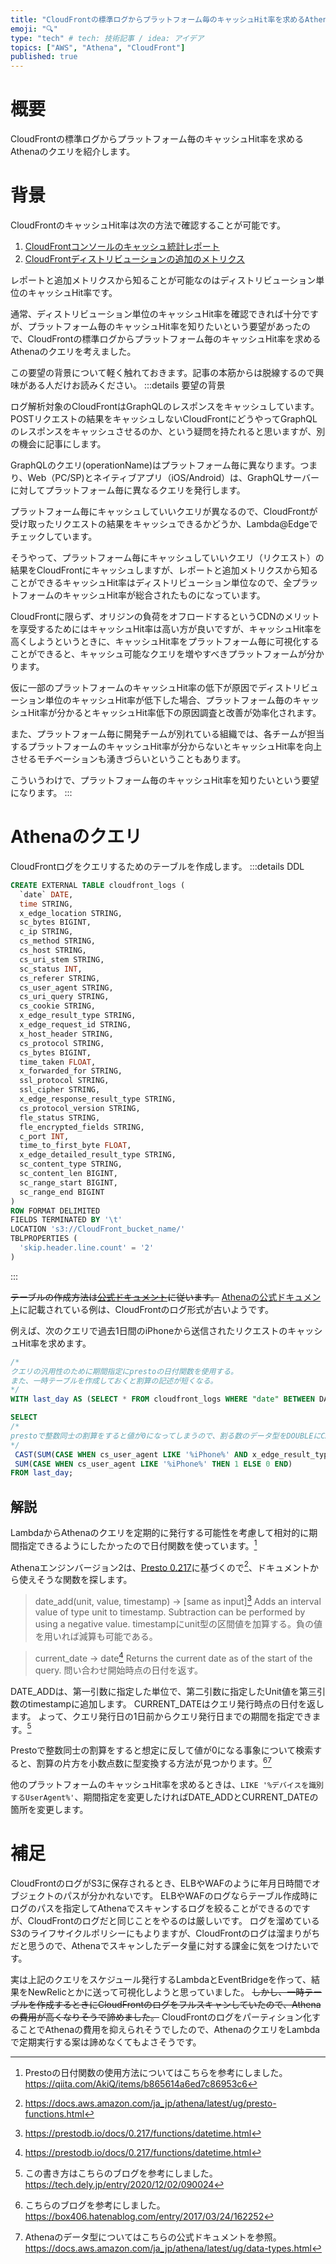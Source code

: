```yaml
---
title: "CloudFrontの標準ログからプラットフォーム毎のキャッシュHit率を求めるAthenaのクエリ"
emoji: "🔍"
type: "tech" # tech: 技術記事 / idea: アイデア
topics: ["AWS", "Athena", "CloudFront"]
published: true
---
```

# 概要
CloudFrontの標準ログからプラットフォーム毎のキャッシュHit率を求めるAthenaのクエリを紹介します。

# 背景
CloudFrontのキャッシュHit率は次の方法で確認することが可能です。
1. [CloudFrontコンソールのキャッシュ統計レポート](https://docs.aws.amazon.com/ja_jp/AmazonCloudFront/latest/DeveloperGuide/cache-statistics.html)
2. [CloudFrontディストリビューションの追加のメトリクス](https://docs.aws.amazon.com/ja_jp/AmazonCloudFront/latest/DeveloperGuide/viewing-cloudfront-metrics.html#monitoring-console.distributions-additional)

レポートと追加メトリクスから知ることが可能なのはディストリビューション単位のキャッシュHit率です。

通常、ディストリビューション単位のキャッシュHit率を確認できれば十分ですが、プラットフォーム毎のキャッシュHit率を知りたいという要望があったので、CloudFrontの標準ログからプラットフォーム毎のキャッシュHit率を求めるAthenaのクエリを考えました。

この要望の背景について軽く触れておきます。記事の本筋からは脱線するので興味がある人だけお読みください。
:::details 要望の背景

ログ解析対象のCloudFrontはGraphQLのレスポンスをキャッシュしています。POSTリクエストの結果をキャッシュしないCloudFrontにどうやってGraphQLのレスポンスをキャッシュさせるのか、という疑問を持たれると思いますが、別の機会に記事にします。

GraphQLのクエリ(operationName)はプラットフォーム毎に異なります。つまり、Web（PC/SP)とネイティブアプリ（iOS/Android）は、GraphQLサーバーに対してプラットフォーム毎に異なるクエリを発行します。

プラットフォーム毎にキャッシュしていいクエリが異なるので、CloudFrontが受け取ったリクエストの結果をキャッシュできるかどうか、Lambda@Edgeでチェックしています。

そうやって、プラットフォーム毎にキャッシュしていいクエリ（リクエスト）の結果をCloudFrontにキャッシュしますが、レポートと追加メトリクスから知ることができるキャッシュHit率はディストリビューション単位なので、全プラットフォームのキャッシュHit率が総合されたものになっています。

CloudFrontに限らず、オリジンの負荷をオフロードするというCDNのメリットを享受するためにはキャッシュHit率は高い方が良いですが、キャッシュHit率を高くしようというときに、キャッシュHit率をプラットフォーム毎に可視化することができると、キャッシュ可能なクエリを増やすべきプラットフォームが分かります。

仮に一部のプラットフォームのキャッシュHit率の低下が原因でディストリビューション単位のキャッシュHit率が低下した場合、プラットフォーム毎のキャッシュHit率が分かるとキャッシュHit率低下の原因調査と改善が効率化されます。

また、プラットフォーム毎に開発チームが別れている組織では、各チームが担当するプラットフォームのキャッシュHit率が分からないとキャッシュHit率を向上させるモチベーションも湧きづらいということもあります。

こういうわけで、プラットフォーム毎のキャッシュHit率を知りたいという要望になります。
:::

# Athenaのクエリ
CloudFrontログをクエリするためのテーブルを作成します。
:::details DDL
```sql
CREATE EXTERNAL TABLE cloudfront_logs (
  `date` DATE,
  time STRING,
  x_edge_location STRING,
  sc_bytes BIGINT,
  c_ip STRING,
  cs_method STRING,
  cs_host STRING,
  cs_uri_stem STRING,
  sc_status INT,
  cs_referer STRING,
  cs_user_agent STRING,
  cs_uri_query STRING,
  cs_cookie STRING,
  x_edge_result_type STRING,
  x_edge_request_id STRING,
  x_host_header STRING,
  cs_protocol STRING,
  cs_bytes BIGINT,
  time_taken FLOAT,
  x_forwarded_for STRING,
  ssl_protocol STRING,
  ssl_cipher STRING,
  x_edge_response_result_type STRING,
  cs_protocol_version STRING,
  fle_status STRING,
  fle_encrypted_fields STRING,
  c_port INT,
  time_to_first_byte FLOAT,
  x_edge_detailed_result_type STRING,
  sc_content_type STRING,
  sc_content_len BIGINT,
  sc_range_start BIGINT,
  sc_range_end BIGINT
)
ROW FORMAT DELIMITED
FIELDS TERMINATED BY '\t'
LOCATION 's3://CloudFront_bucket_name/'
TBLPROPERTIES (
  'skip.header.line.count' = '2'
)
```
:::

~~テーブルの作成方法は[公式ドキュメント](https://docs.aws.amazon.com/ja_jp/athena/latest/ug/cloudfront-logs.html)に従います。~~
[Athenaの公式ドキュメント](https://docs.aws.amazon.com/ja_jp/athena/latest/ug/cloudfront-logs.html)に記載されている例は、CloudFrontのログ形式が古いようです。

例えば、次のクエリで過去1日間のiPhoneから送信されたリクエストのキャッシュHit率を求めます。
```sql
/*
クエリの汎用性のために期間指定にprestoの日付関数を使用する。
また、一時テーブルを作成しておくと割算の記述が短くなる。
*/
WITH last_day AS (SELECT * FROM cloudfront_logs WHERE "date" BETWEEN DATE_ADD('day', -1, CURRENT_DATE) AND CURRENT_DATE)

SELECT
/*
prestoで整数同士の割算をすると値が0になってしまうので、割る数のデータ型をDOUBLEにCASTする。
*/
 CAST(SUM(CASE WHEN cs_user_agent LIKE '%iPhone%' AND x_edge_result_type = 'Hit' THEN 1 ELSE 0 END) AS DOUBLE) /
 SUM(CASE WHEN cs_user_agent LIKE '%iPhone%' THEN 1 ELSE 0 END) 
FROM last_day;
```
## 解説
LambdaからAthenaのクエリを定期的に発行する可能性を考慮して相対的に期間指定できるようにしたかったので日付関数を使っています。[^1]

Athenaエンジンバージョン2は、[Presto 0.217](https://prestodb.io/docs/0.217/index.html)に基づくので[^2]、ドキュメントから使えそうな関数を探します。

>date_add(unit, value, timestamp) → [same as input][^3]
>Adds an interval value of type unit to timestamp. Subtraction can be performed by using a negative value.
>timestampにunit型の区間値を加算する。負の値を用いれば減算も可能である。

>current_date -> date[^3]
>Returns the current date as of the start of the query.
>問い合わせ開始時点の日付を返す。

DATE_ADDは、第一引数に指定した単位で、第二引数に指定したUnit値を第三引数のtimestampに追加します。
CURRENT_DATEはクエリ発行時点の日付を返します。
よって、クエリ発行日の1日前からクエリ発行日までの期間を指定できます。[^4]

Prestoで整数同士の割算をすると想定に反して値が0になる事象について検索すると、割算の片方を小数点数に型変換する方法が見つかります。[^5][^6]

他のプラットフォームのキャッシュHit率を求めるときは、`LIKE '%デバイスを識別するUserAgent%'`、期間指定を変更したければDATE_ADDとCURRENT_DATEの箇所を変更します。

# 補足
CloudFrontのログがS3に保存されるとき、ELBやWAFのように年月日時間でオブジェクトのパスが分かれないです。
ELBやWAFのログならテーブル作成時にログのパスを指定してAthenaでスキャンするログを絞ることができるのですが、CloudFrontのログだと同じことをやるのは厳しいです。
ログを溜めているS3のライフサイクルポリシーにもよりますが、CloudFrontのログは溜まりがちだと思うので、Athenaでスキャンしたデータ量に対する課金に気をつけたいです。

実は上記のクエリをスケジュール発行するLambdaとEventBridgeを作って、結果をNewRelicとかに送って可視化しようと思っていました。
~~しかし、一時テーブルを作成するときにCloudFrontのログをフルスキャンしていたので、Athenaの費用が高くなりそうで諦めました。~~
CloudFrontのログをパーティション化することでAthenaの費用を抑えられそうでしたので、AthenaのクエリをLambdaで定期実行する案は諦めなくてもよさそうです。

[^1]:Prestoの日付関数の使用方法についてはこちらを参考にしました。https://qiita.com/AkiQ/items/b865614a6ed7c86953c6
[^2]:https://docs.aws.amazon.com/ja_jp/athena/latest/ug/presto-functions.html
[^3]:https://prestodb.io/docs/0.217/functions/datetime.html
[^4]:この書き方はこちらのブログを参考にしました。https://tech.dely.jp/entry/2020/12/02/090024
[^5]:こちらのブログを参考にしました。https://box406.hatenablog.com/entry/2017/03/24/162252
[^6]:Athenaのデータ型についてはこちらの公式ドキュメントを参照。https://docs.aws.amazon.com/ja_jp/athena/latest/ug/data-types.html